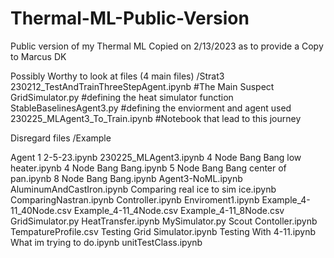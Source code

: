 # Thermal-ML-Public-Version
Public version of my Thermal ML
Copied on 2/13/2023 as to provide a Copy to Marcus DK


Possibly Worthy to look at files (4 main files)
  /Strat3
    230212_TestAndTrainThreeStepAgent.ipynb
    #The Main Suspect
    GridSimulator.py
    #defining the heat simulator function
    StableBaselinesAgent3.py
    #defining the enviorment and agent used
  230225_MLAgent3_To_Train.ipynb
  #Notebook that lead to this journey



Disregard files
  /Example
  
  Agent 1 2-5-23.ipynb
  230225_MLAgent3.ipynb
  4 Node Bang Bang low heater.ipynb
  4 Node Bang Bang.ipynb
  5 Node Bang Bang center of pan.ipynb
  8 Node Bang Bang.ipynb
  Agent3-NoML.ipynb
  AluminumAndCastIron.ipynb
  Comparing real ice to sim ice.ipynb
  ComparingNastran.ipynb
  Controller.ipynb
  Enviroment1.ipynb
  Example_4-11_40Node.csv
  Example_4-11_4Node.csv
  Example_4-11_8Node.csv
  GridSimulator.py
  HeatTransfer.ipynb
  MySimulator.py
  Scout Contoller.ipynb
  TempatureProfile.csv
  Testing Grid Simulator.ipynb
  Testing With 4-11.ipynb
  What im trying to do.ipynb
  unitTestClass.ipynb 
